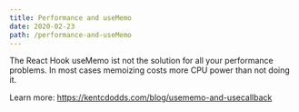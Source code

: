 ```yaml
---
title: Performance and useMemo
date: 2020-02-23
path: /performance-and-useMemo
---
```


The React Hook useMemo ist not the solution for all your performance problems. In most cases memoizing costs more CPU power than not doing it.

Learn more: https://kentcdodds.com/blog/usememo-and-usecallback